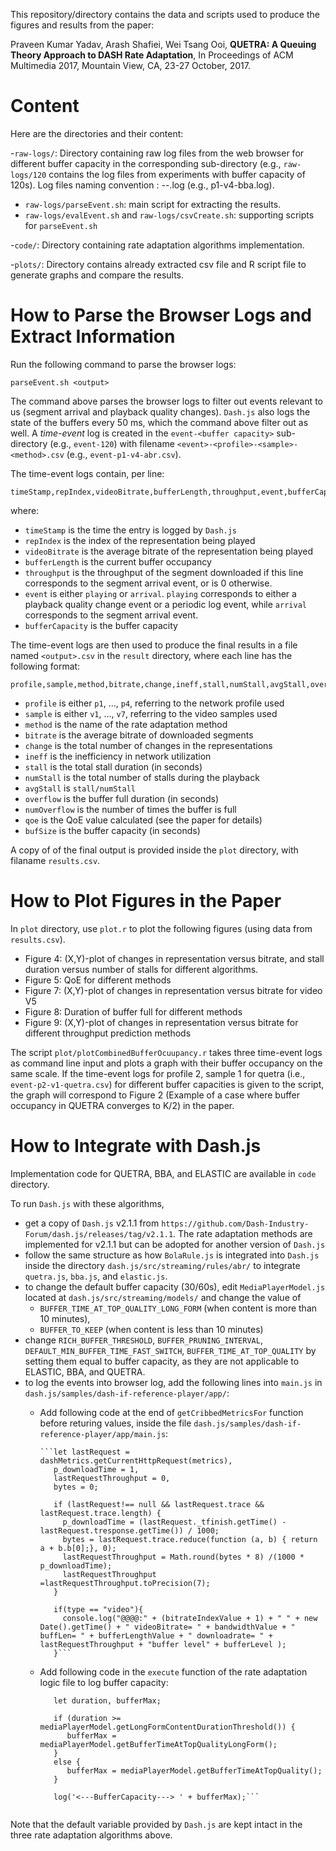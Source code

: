 This repository/directory contains the data and scripts used to produce the figures and results from the paper:

Praveen Kumar Yadav, Arash Shafiei, Wei Tsang Ooi, **QUETRA: A Queuing Theory Approach to DASH Rate Adaptation**, In Proceedings of ACM Multimedia 2017, Mountain View, CA, 23-27 October, 2017.

# Content

Here are the directories and their content:

-`raw-logs/`: Directory containing raw log files from the web browser for different buffer capacity in the corresponding sub-directory (e.g., `raw-logs/120` contains the log files from experiments with buffer capacity of 120s). Log files naming convention : <network profile>-<sample>-<algorithm>.log (e.g., p1-v4-bba.log).
  - `raw-logs/parseEvent.sh`: main script for extracting the results.  
  - `raw-logs/evalEvent.sh` and `raw-logs/csvCreate.sh`: supporting scripts for `parseEvent.sh`

-`code/`: Directory containing rate adaptation algorithms implementation.

-`plots/`: Directory contains already extracted csv file and R script file to generate graphs and compare the results.



# How to Parse the Browser Logs and Extract Information

Run the following command to parse  the browser logs:

    parseEvent.sh <output>

The command above parses the browser logs to filter out events relevant to us (segment arrival and playback quality changes).  `Dash.js` also logs the state of the buffers every 50 ms, which the command above filter out as well.  A _time-event_ log is created in the `event-<buffer capacity>` sub-directory (e.g., `event-120`) with filename `<event>-<profile>-<sample>-<method>.csv` (e.g., `event-p1-v4-abr.csv`).

The time-event logs contain, per line:

    timeStamp,repIndex,videoBitrate,bufferLength,throughput,event,bufferCapacity

where:

- `timeStamp` is the time the entry is logged by `Dash.js`
- `repIndex` is the index of the representation being played
- `videoBitrate` is the average bitrate of the representation being played
- `bufferLength` is the current buffer occupancy
- `throughput` is the throughput of the segment downloaded if this line corresponds to the segment arrival event, or is 0 otherwise.
- `event` is either `playing` or `arrival`.  `playing` corresponds to either a playback quality change event or a periodic log event, while `arrival` corresponds to the segment arrival event.
- `bufferCapacity` is the buffer capacity

The time-event logs are then used to produce the final results in a file named `<output>.csv` in the `result` directory, where each line has the following format:

    profile,sample,method,bitrate,change,ineff,stall,numStall,avgStall,overflow,numOverflow,qoe,bufSize

- `profile` is either `p1`, ..., `p4`, referring to the network profile used
- `sample` is either `v1`, ..., `v7`, referring to the video samples used
- `method` is the name of the rate adaptation method
- `bitrate` is the average bitrate of downloaded segments
- `change` is the total number of changes in the representations
- `ineff` is the inefficiency in network utilization
- `stall` is the total stall duration (in seconds)
- `numStall` is the total number of stalls during the playback
- `avgStall` is `stall/numStall`
- `overflow` is the buffer full duration (in seconds)
- `numOverflow` is the number of times the buffer is full
- `qoe` is the QoE value calculated (see the paper for details)
- `bufSize` is the buffer capacity (in seconds)

A copy of of the final output is provided inside the `plot` directory, with filaname `results.csv`.

# How to Plot Figures in the Paper

In `plot` directory, use `plot.r` to plot the following figures (using data from `results.csv`).

- Figure 4: (X,Y)-plot of changes in representation versus bitrate, and stall duration versus number of stalls for different algorithms.
- Figure 5: QoE for different methods
- Figure 7: (X,Y)-plot of changes in representation versus bitrate for video V5
- Figure 8: Duration of buffer full for different methods
- Figure 9: (X,Y)-plot of changes in representation versus bitrate for different throughput prediction methods

The script `plot/plotCombinedBufferOcuupancy.r` takes three time-event logs as command line input and plots a graph with their buffer occupancy on the same scale. If the time-event logs for profile 2, sample 1 for quetra (i.e., `event-p2-v1-quetra.csv`) for different buffer capacities is given to the script, the graph will correspond to Figure 2 (Example of a case where buffer occupancy in QUETRA converges to K/2) in the paper.


# How to Integrate with Dash.js

Implementation code for QUETRA, BBA, and ELASTIC are available in `code` directory.  

To run `Dash.js` with these algorithms,
- get a copy of `Dash.js` v2.1.1 from `https://github.com/Dash-Industry-Forum/dash.js/releases/tag/v2.1.1`.
The rate adaptation methods are implemented for v2.1.1 but can be adopted for another version of `Dash.js`  
- follow the same structure as how `BolaRule.js` is integrated into `Dash.js` inside the directory `dash.js/src/streaming/rules/abr/` to integrate `quetra.js`, `bba.js`, and `elastic.js`.
- to change the default buffer capacity (30/60s), edit `MediaPlayerModel.js` located at `dash.js/src/streaming/models/` and change the value of
    - `BUFFER_TIME_AT_TOP_QUALITY_LONG_FORM` (when content is more than 10 minutes),
    - `BUFFER_TO_KEEP` (when content is less than 10 minutes)
- change `RICH_BUFFER_THRESHOLD`, `BUFFER_PRUNING_INTERVAL`, `DEFAULT_MIN_BUFFER_TIME_FAST_SWITCH`, `BUFFER_TIME_AT_TOP_QUALITY` by setting them equal to buffer capacity, as they are not applicable to ELASTIC, BBA, and QUETRA.
- to log the events into browser log, add the following lines into `main.js` in `dash.js/samples/dash-if-reference-player/app/`:
  - Add following code at the end of `getCribbedMetricsFor` function before returing values, inside the file `dash.js/samples/dash-if-reference-player/app/main.js`:
  
        ```let lastRequest = dashMetrics.getCurrentHttpRequest(metrics),
           p_downloadTime = 1,
           lastRequestThroughput = 0,
           bytes = 0;
           
           if (lastRequest!== null && lastRequest.trace && lastRequest.trace.length) {
             p_downloadTime = (lastRequest._tfinish.getTime() - lastRequest.tresponse.getTime()) / 1000;
             bytes = lastRequest.trace.reduce(function (a, b) { return a + b.b[0];}, 0);
             lastRequestThroughput = Math.round(bytes * 8) /(1000 * p_downloadTime);
             lastRequestThroughput =lastRequestThroughput.toPrecision(7);            
           }

           if(type == "video"){
             console.log("@@@@:" + (bitrateIndexValue + 1) + " " + new Date().getTime() + " videoBitrate= " + bandwidthValue + " buffLen= " + bufferLengthValue + " downloadrate= " + lastRequestThroughput + "buffer level" + bufferLevel );
           }```
            
            
   - Add following code in the `execute` function of the rate adaptation logic file to log buffer capacity:
   
        ```let mediaPlayerModel = MediaPlayerModel(context).getInstance();
           let duration, bufferMax;
           
           if (duration >= mediaPlayerModel.getLongFormContentDurationThreshold()) {
              bufferMax = mediaPlayerModel.getBufferTimeAtTopQualityLongForm();
           }
           else {
              bufferMax = mediaPlayerModel.getBufferTimeAtTopQuality();
           }
            
           log('<---BufferCapacity---> ' + bufferMax);```


Note that the default variable provided by `Dash.js` are kept intact in the three rate adaptation algorithms above.
